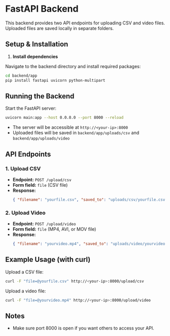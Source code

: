 # FastAPI Backend

This backend provides two API endpoints for uploading CSV and video files. Uploaded files are saved locally in separate folders.

## Setup & Installation

1. **Install dependencies**

Navigate to the backend directory and install required packages:

```sh
cd backend/app
pip install fastapi uvicorn python-multipart
```

## Running the Backend

Start the FastAPI server:

```sh
uvicorn main:app --host 0.0.0.0 --port 8000 --reload
```

- The server will be accessible at `http://<your-ip>:8000`
- Uploaded files will be saved in `backend/app/uploads/csv` and `backend/app/uploads/video`

## API Endpoints

### 1. Upload CSV
- **Endpoint:** `POST /upload/csv`
- **Form field:** `file` (CSV file)
- **Response:**
  ```json
  { "filename": "yourfile.csv", "saved_to": "uploads/csv/yourfile.csv" }
  ```

### 2. Upload Video
- **Endpoint:** `POST /upload/video`
- **Form field:** `file` (MP4, AVI, or MOV file)
- **Response:**
  ```json
  { "filename": "yourvideo.mp4", "saved_to": "uploads/video/yourvideo.mp4" }
  ```

## Example Usage (with curl)

Upload a CSV file:
```sh
curl -F "file=@yourfile.csv" http://<your-ip>:8000/upload/csv
```

Upload a video file:
```sh
curl -F "file=@yourvideo.mp4" http://<your-ip>:8000/upload/video
```

## Notes
- Make sure port 8000 is open if you want others to access your API.